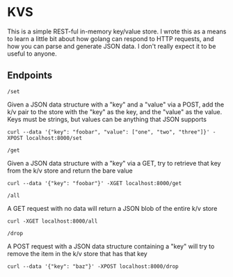 # KVS

This is a simple REST-ful in-memory key/value store. I wrote this as a means to learn a little bit about how golang can respond to HTTP requests, and how you can parse and generate JSON data. I don't really expect it to be useful to anyone.

## Endpoints

`/set`

Given a JSON data structure with a "key" and a "value" via a POST, add the k/v pair to the store with the "key" as the key, and the "value" as the value. Keys must be strings, but values can be anything that JSON supports

```
curl --data '{"key": "foobar", "value": ["one", "two", "three"]}' -XPOST localhost:8000/set
```

`/get`

Given a JSON data structure with a "key" via a GET, try to retrieve that key from the k/v store and return the bare value

```
curl --data '{"key": "foobar"}' -XGET localhost:8000/get
```


`/all`

A GET request with no data will return a JSON blob of the entire k/v store

```
curl -XGET localhost:8000/all
```

`/drop`

A POST request with a JSON data structure containing a "key" will try to remove the item in the k/v store that has that key

```
curl --data '{"key": "baz"}' -XPOST localhost:8000/drop
```

